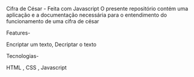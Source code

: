 Cifra de César - Feita com Javascript 
O presente repositório contém uma aplicação e a documentação necessária para o entendimento do funcionamento de uma cifra de césar 


Features- 

Encriptar um texto, 
Decriptar o texto 



Tecnologias- 

HTML ,
CSS ,
Javascript
